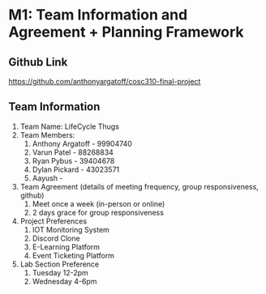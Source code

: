 # M1: Team Information and Agreement + Planning Framework

## Github Link

https://github.com/anthonyargatoff/cosc310-final-project

## Team Information

1. Team Name: LifeCycle Thugs
1. Team Members: 
    1. Anthony Argatoff - 99904740
    1. Varun Patel - 88268834
    1. Ryan Pybus - 39404678
    1. Dylan Pickard - 43023571
    1. Aayush -
1. Team Agreement (details of meeting frequency, group responsiveness, github)
    1. Meet once a week (in-person or online)
    1. 2 days grace for group responsiveness
1. Project Preferences
    1. IOT Monitoring System
    1. Discord Clone
    1. E-Learning Platform
    1. Event Ticketing Platform
1. Lab Section Preference
    1. Tuesday 12-2pm
    2. Wednesday 4-6pm

